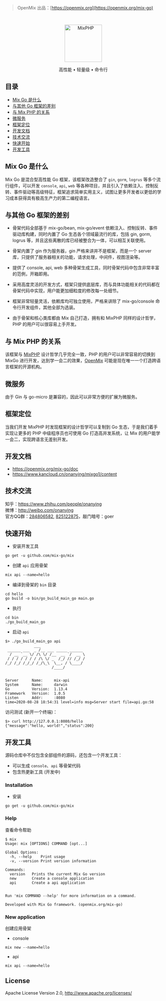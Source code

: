 > OpenMix 出品：[https://openmix.org](https://openmix.org/mix-go)

<br>

<p align="center">
    <img src="https://openmix.org/static/image/logo_go.png" width="120" alt="MixPHP">
</p>

<p align="center">高性能 • 轻量级 • 命令行</p>

## 目录

- [Mix Go 是什么](#mix-go-是什么)
- [与其他 Go 框架的差别](#与其他-go-框架的差别)
- [与 Mix PHP 的关系](#与-mix-php-的关系)
- [微服务](#微服务)
- [框架定位](#框架定位)
- [开发文档](#开发文档)
- [技术交流](#技术交流)
- [快速开始](#快速开始)
- [开发工具](#开发工具)

## Mix Go 是什么

Mix Go 是混合型高性能 Go 框架，该框架改造整合了 `gin`, `gorm`, `logrus` 等多个流行组件，可以开发 `console`, `api`, `web` 等各种项目，并且引入了依赖注入、控制反转、事件驱动等高级特征，框架追求简单实用主义，试图让更多开发者以更低的学习成本获得具有极高生产力的第二编程语言。

## 与其他 Go 框架的差别

- 骨架代码全部基于 mix-go/bean, mix-go/event 依赖注入、控制反转、事件驱动库构建，同时内置了 Go 生态各个领域最流行的库，包括 gin, gorm, logrus 等，并且这些离散的库已经被整合为一体，可以相互关联使用。

- 骨架内置了 gin 作为服务器，gin 严格来讲并不是框架，而是一个 server 库，只提供了服务器相关的功能，请求处理，中间件，视图渲染等。

- 提供了 console, api, web 多种骨架生成工具，同时骨架代码中包含非常丰富的范例，开箱即用。

- 采用高度灵活的开发方式，框架只提供底层库，而与具体功能相关的代码都在骨架代码中实现，用户能更加细粒度的修改每一处细节。

- 框架非常轻量灵活，依赖库均可独立使用，严格来讲除了 mix-go/console 命令行开发组件，其他全部为选装。

- 由于骨架和核心类库都由 Mix 自己打造，拥有和 MixPHP 同样的设计哲学，PHP 的用户可以很容易上手开发。

## 与 Mix PHP 的关系

该框架与 [MixPHP](https://github.com/mix-php/mix) 设计哲学几乎完全一致，PHP 的用户可以非常容易的切换到 MixGo 进行开发，达到学一会二的效果，[OpenMix](https://openmix.org) 可能是现在唯一一个打造跨语言框架的开源机构。

## 微服务

由于 Gin 与 go-micro 是兼容的，因此可以非常方便的扩展为微服务。

## 框架定位

当我们开发 MixPHP 时发现框架的设计哲学可以复制到 Go 生态，于是我们着手实现让更多的 PHP 中级程序员也可使用 Go 打造高并发系统，让 Mix 的用户能学一会二，实现跨语言无差别开发。

## 开发文档

- https://openmix.org/mix-go/doc
- https://www.kancloud.cn/onanying/mixgo1/content

## 技术交流

知乎：https://www.zhihu.com/people/onanying   
微博：http://weibo.com/onanying    
官方QQ群：[284806582](https://shang.qq.com/wpa/qunwpa?idkey=b3a8618d3977cda4fed2363a666b081a31d89e3d31ab164497f53b72cf49968a), [825122875](http://shang.qq.com/wpa/qunwpa?idkey=d2908b0c7095fc7ec63a2391fa4b39a8c5cb16952f6cfc3f2ce4c9726edeaf20)，敲门暗号：goer

## 快速开始

- 安装开发工具

~~~
go get -u github.com/mix-go/mix
~~~

- 创建 `api` 应用骨架

~~~
mix api --name=hello
~~~

- 编译到骨架的 `bin` 目录

~~~
cd hello
go build -o bin/go_build_main_go main.go
~~~

- 执行

~~~
cd bin
./go_build_main_go
~~~

- 启动 `api`

~~~
$> ./go_build_main_go api
             ___         
 ______ ___  _ /__ ___ _____ ______ 
  / __ `__ \/ /\ \/ /__  __ `/  __ \
 / / / / / / / /\ \/ _  /_/ // /_/ /
/_/ /_/ /_/_/ /_/\_\  \__, / \____/ 
                     /____/


Server      Name:     mix-api
System      Name:     darwin
Go          Version:  1.13.4
Framework   Version:  1.0.5
Listen      Addr:     :8080
time=2020-08-28 18:54:31 level=info msg=Server start file=api.go:58
~~~

访问测试 (新开一个终端)：

```
$> curl http://127.0.0.1:8080/hello
{"message":"hello, world!","status":200}
```

## 开发工具

源码仓库中不仅包含全部组件的源码，还包含一个开发工具：

- 可以生成 `console`、`api` 等骨架代码
- 包含热更新工具 (开发中)

### Installation

- 安装

```
go get -u github.com/mix-go/mix
```

### Help

查看命令帮助

~~~
$ mix
Usage: mix [OPTIONS] COMMAND [opt...]

Global Options:
  -h, --help	Print usage
  -v, --version	Print version information

Commands:
  version	Prints the current Mix Go version
  new		Create a console application
  api		Create a api application


Run 'mix COMMAND --help' for more information on a command.

Developed with Mix Go framework. (openmix.org/mix-go)
~~~

### New application

创建应用骨架

- console

~~~
mix new --name=hello
~~~

- api

~~~
mix api --name=hello
~~~

## License

Apache License Version 2.0, http://www.apache.org/licenses/
